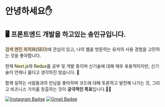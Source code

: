 <div align=left>

# 안녕하세요✋

## 🖥 프론트엔드 개발을 하고있는 송민규입니다.

<span style="background:antiquewhite;">검색 엔진 최적화(SEO)</span>에 관심이 있고, 나의 웹을 방문하는 유저의 사용 경험을 고민하는 것을 좋아합니다.

현재 <span style="background:lightYellow">Next.js</span>와 <span style="background:lightYellow">Redux</span>를 공부 및 개발 중이며 신기술에 대해 매우 포용적이지만, 신기술이 언제나 옳다고 생각하진 않습니다. 🤔

함께 일하는 사람들과의 만남을 좋아하며
코드에 대해 토론하고 발전해 나가는 것,
그리고 비즈니스 가치를 창출하는 것이 <b>궁극적인 목표</b>입니다.🧑‍💻

[![Instagram Badge](https://img.shields.io/badge/-Instagram-dd2a7b?style=flat-square&logo=instagram&logoColor=white&link=https://www.instagram.com/s.o.n.g.m.g/)](https://www.instagram.com/s.o.n.g.m.g/)
[![Gmail Badge](https://img.shields.io/badge/-Gmail-d14836?style=flat-square&logo=Gmail&logoColor=white&link=mailto:thdalsrb1111@gmail.com)](mailto:thdalsrb1111@gmail.com)

</div>
